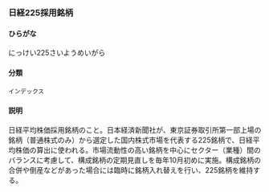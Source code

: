 <div style="display:none;">

## [あ行](securities-terms?id=あ行)
## [か行](securities-terms?id=か行)
## [さ行](securities-terms?id=さ行)
## [た行](securities-terms?id=た行)
## [な行](securities-terms?id=な行)

</div>

### 日経225採用銘柄

#### ひらがな

にっけい225さいようめいがら

#### 分類

`インデックス`

#### 説明

日経平均株価採用銘柄のこと。日本経済新聞社が、東京証券取引所第一部上場の銘柄（普通株式のみ）から選定した国内株式市場を代表する225銘柄で、日経平均株価の算出に使われる。市場流動性の高い銘柄を中心にセクター（業種）間のバランスに考慮して、構成銘柄の定期見直しを毎年10月初めに実施。構成銘柄の合併や倒産などがあった場合には臨時に銘柄入れ替えを行い、225銘柄を維持する。

<div style="display:none;">

## [は行](securities-terms?id=は行)
## [ま行](securities-terms?id=ま行)
## [や行](securities-terms?id=や行)
## [ら行](securities-terms?id=ら行)
## [わ行](securities-terms?id=わ行)
## [英数字・記号](securities-terms?id=英数字・記号)

</div>

